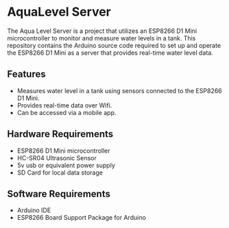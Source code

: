# AquaLevel Server

The Aqua Level Server is a project that utilizes an ESP8266 D1 Mini microcontroller to monitor and measure water levels in a tank. This repository contains the Arduino source code required to set up and operate the ESP8266 D1 Mini as a server that provides real-time water level data.

## Features

- Measures water level in a tank using sensors connected to the ESP8266 D1 Mini.
- Provides real-time data over Wifi.
- Can be accessed via a mobile app.

## Hardware Requirements

- ESP8266 D1 Mini microcontroller
- HC-SR04 Ultrasonic Sensor
- 5v usb or equivalent power supply
- SD Card for local data storage

## Software Requirements

- Arduino IDE
- ESP8266 Board Support Package for Arduino
